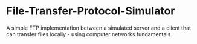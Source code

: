 # File-Transfer-Protocol-Simulator
A simple FTP implementation between a simulated server and a client that can transfer files locally - using computer networks fundamentals. 
